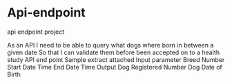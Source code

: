 # Api-endpoint
api endpoint project


As an API
I need to be able to query what dogs where born in between a given date
So that I can validate them before been accepted on to a health study
API end point
Sample extract attached 
Input parameter 
Breed Number
Start Date Time 
End Date Time
Output
Dog Registered Number
Dog Date of Birth
